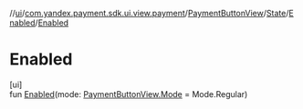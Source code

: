 //[ui](../../../../../index.md)/[com.yandex.payment.sdk.ui.view.payment](../../../index.md)/[PaymentButtonView](../../index.md)/[State](../index.md)/[Enabled](index.md)/[Enabled](-enabled.md)

# Enabled

[ui]\
fun [Enabled](-enabled.md)(mode: [PaymentButtonView.Mode](../../-mode/index.md) = Mode.Regular)
